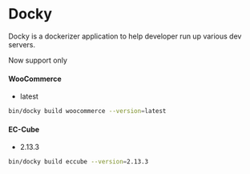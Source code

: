 # Docky
Docky is a dockerizer application to help developer run up various dev servers.

Now support only
#### WooCommerce
- latest
```bash
bin/docky build woocommerce --version=latest
```

#### EC-Cube
- 2.13.3
```bash
bin/docky build eccube --version=2.13.3
```
